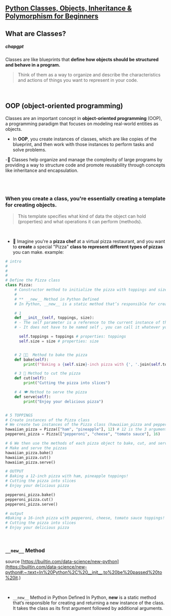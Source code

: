## [Python Classes, Objects, Inheritance & Polymorphism for Beginners](https://youtu.be/RpBBzci_cBk?feature=shared)

## What are Classes?

##### chapgpt

Classes are like blueprints that **define how objects should be structured and behave in a program.**

> Think of them as a way to organize and describe the characteristics and actions of things you want to represent in your code.

<br>

## OOP (object-oriented programming)

Classes are an important concept in **object-oriented programming** (OOP), a programming paradigm that focuses on modeling real-world entities as objects.

- In **OOP**, you create instances of classes, which are like copies of the blueprint, and then work with those instances to perform tasks and solve problems.

-🍓 Classes help organize and manage the complexity of large programs by providing a way to structure code and promote reusability through concepts like inheritance and encapsulation.

<br>
<br>

### When you create a class, you're essentially creating a template for creating objects.

> This template specifies what kind of data the object can hold (properties) and what operations it can perform (methods).

<br>

- 🍕 Imagine you're a **pizza chef** at a virtual pizza restaurant, and you want to **create** a special "Pizza" **class to represent different types of pizzas** you can make. example:

```python
# intro
#
#
#
# Define the Pizza class
class Pizza:
    # Constructor method to initialize the pizza with toppings and size
    #
    # ** __new__ Method in Python Defined
    # In Python, __new__ is a static method that’s responsible for creating and returning a new instance of the class. It takes the class as its first argument followed by additional arguments.

    # 1
    def __init__(self, toppings, size):
    # - The self parameter is a reference to the current instance of the class, and is used to access variables that belongs to the class.
    # - It does not have to be named self , you can call it whatever you like (rainbow, potato but keep it clear), but it has to be the first parameter of any function in the class:

      self.toppings = toppings # properties: toppings
      self.size = size # properties: size


    # 2 🧑‍🍳  Method to bake the pizza
    def bake(self):
        print(f"Baking a {self.size}-inch pizza with {', '.join(self.toppings)} toppings!")

    # 3 🔪 Method to cut the pizza
    def cut(self):
        print("Cutting the pizza into slices")

    # 4 🍽️ Method to serve the pizza
    def serve(self):
        print("Enjoy your delicious pizza")


# 5 TOPPINGS
# Create instances of the Pizza class
# We create two instances of the Pizza class (hawaiian_pizza and pepperoni_pizza) with different toppings and sizes.
hawaiian_pizza = Pizza(["ham", "pineapple"], 12) # 12 is the 3 argument on line 13, which is then assigned to self.size
pepperoni_pizza = Pizza(["pepperoni", "cheese", "tomato sauce"], 16)

# 6 We then use the methods of each pizza object to bake, cut, and serve the pizzas.
# Make and serve the pizzas
hawaiian_pizza.bake()
hawaiian_pizza.cut()
hawaiian_pizza.serve()

# OUTPUT
# Baking a 12-inch pizza with ham, pineapple toppings!
# Cutting the pizza into slices
# Enjoy your delicious pizza

pepperoni_pizza.bake()
pepperoni_pizza.cut()
pepperoni_pizza.serve()

# output
#Baking a 16-inch pizza with pepperoni, cheese, tomato sauce toppings!
# Cutting the pizza into slices
# Enjoy your delicious pizza
```

<br>

### `__new__` Method

source [https://builtin.com/data-science/new-python](https://builtin.com/data-science/new-python#:~:text=In%20Python%2C%20__init__,to%20be%20passed%20to%20it.)

<br>

- `__new__` Method in Python Defined
  In Python, **new** is a static method that’s responsible for creating and returning a new instance of the class. It takes the class as its first argument followed by additional arguments.
